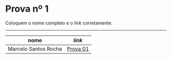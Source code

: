 # Prova nº 1

Coloquem o nome completo e o *link* corretamente.

---

nome | *link*
---  |  ---
Marcelo Santos Rocha | [Prova 01](https://mrocha2111s.github.io/01_prova/index.nb.html)
